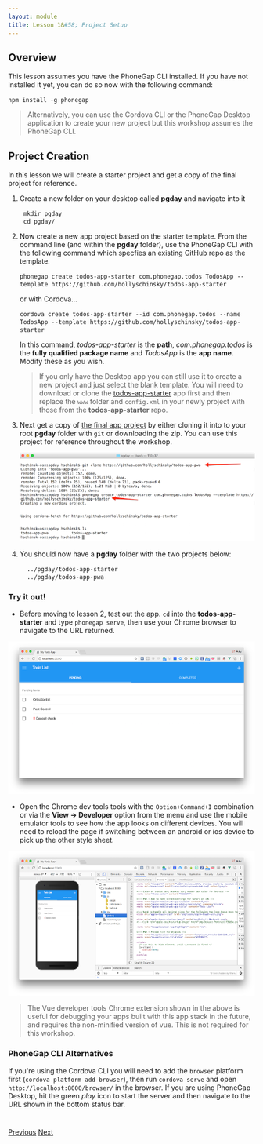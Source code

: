 ```yaml
---
layout: module
title: Lesson 1&#58; Project Setup
---
```


## Overview
This lesson assumes you have the PhoneGap CLI installed. If you have not installed it yet, you can do so now with the following command:

    npm install -g phonegap

>Alternatively, you can use the Cordova CLI or the PhoneGap Desktop application to create your new project but this workshop assumes the PhoneGap CLI.

## Project Creation
In this lesson we will create a starter project and get a copy of the final project for reference.

1. Create a new folder on your desktop called **pgday** and navigate into it

        mkdir pgday
        cd pgday/

2. Now create a new app project based on the starter template. From the command line (and within the **pgday** folder), use the PhoneGap CLI with the following command which specfies an existing GitHub repo as the template.

   ```
   phonegap create todos-app-starter com.phonegap.todos TodosApp --template https://github.com/hollyschinsky/todos-app-starter
   ```

   or with Cordova...

   ```
   cordova create todos-app-starter --id com.phonegap.todos --name TodosApp --template https://github.com/hollyschinsky/todos-app-starter
   ```

   In this command, _todos-app-starter_ is the **path**, _com.phonegap.todos_ is the **fully qualified package name** and _TodosApp_ is the **app name**. Modify these as you wish.

   >If you only have the Desktop app you can still use it to create a new project and just select the blank template. You will need to download or clone the [todos-app-starter](https://github.com/hollyschinsky/pwa-workshop-starter) app first and then replace the `www` folder and `config.xml` in your newly project with those from the **todos-app-starter** repo.

2. Next get a copy of [the final app project](https://github.com/hollyschinsky/todos-app-pwa) by either cloning it into to your root **pgday** folder with `git` or downloading the zip. You can use this project for reference throughout the workshop.

   ![](images/project-setup.png)

3. You should now have a **pgday** folder with the two projects below:

         ../pgday/todos-app-starter
         ../pgday/todos-app-pwa


### Try it out!
- Before moving to lesson 2, test out the app. `cd` into the **todos-app-starter** and type `phonegap serve`, then use your Chrome browser to navigate to the URL returned.

![](images/app-run.png)

- Open the Chrome dev tools tools with the `Option+Command+I` combination or via the **View -> Developer** option from the menu and use the mobile emulator tools to see how the app looks on different devices. You will need to reload the page if switching between an android or ios device to pick up the other style sheet.

![](images/starter-app-served.png)

  >The Vue developer tools Chrome extension shown in the above is useful for debugging your apps built with this app stack in the future, and requires the non-minified version of vue. This is not required for this workshop.

### PhoneGap CLI Alternatives
If you're using the Cordova CLI you will need to add the `browser` platform first (`cordova platform add browser`), then run `cordova serve` and open `http://localhost:8000/browser/` in the browser. If you are using PhoneGap Desktop, hit the green _play_ icon to start the server and then navigate to the URL shown in the bottom status bar.


<div class="row" style="margin-top:40px;">
<div class="col-sm-12">
<a href="index.html" class="btn btn-default"><i class="glyphicon glyphicon-chevron-left"></i> Previous</a>
<a href="lesson2.html" class="btn btn-default pull-right">Next <i class="glyphicon
glyphicon-chevron-right"></i></a>
</div>
</div>
